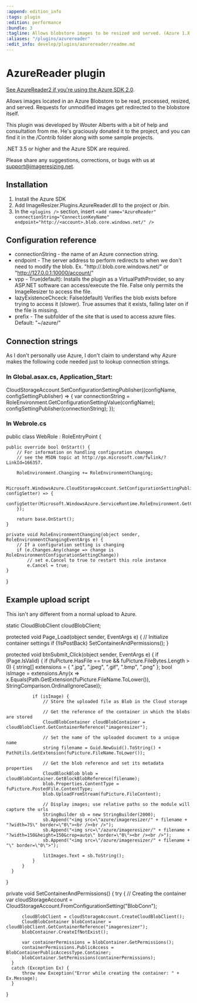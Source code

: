 ```yaml
---
:append: edition_info
:tags: plugin
:edition: performance
:bundle: 3
:tagline: Allows blobstore images to be resized and served. (Azure 1.X compatible).
:aliases: "/plugins/azurereader"
:edit_info: develop/plugins/azurereader/readme.md
---
```


# AzureReader plugin

[See AzureReader2 if you're using the Azure SDK 2.0](/plugins/azurereader2).

Allows images located in an Azure Blobstore to be read, processed, resized, and served. Requests for unmodified images get redirected to the blobstore itself.

This plugin was developed by Wouter Alberts with a bit of help and consultation from me. He's graciously donated it to the project, and you can find it in the /Contrib folder along with some sample projects.

.NET 3.5 or higher and the Azure SDK are required.

Please share any suggestions, corrections, or bugs with us at support@imageresizing.net. 

## Installation

1. Install the Azure SDK
2. Add ImageResizer.Plugins.AzureReader.dll to the project or /bin.
3. In the `<plugins />` section, insert `<add name="AzureReader" connectionString="ConnectionKeyName" endpoint="http://<account>.blob.core.windows.net/" />`



## Configuration reference

* connectionString - the name of an Azure connection string.
* endpoint - The server address to perform redirects to when we don't need to modify the blob. Ex. "http://<account>.blob.core.windows.net/" or "http://127.0.0.1:10000/account/"
* vpp - True(default): Installs the plugin as a VirtualPathProvider, so any ASP.NET software can access/execute the file. False only permits the ImageResizer to access the file.
* lazyExistenceChceck: False(default) Verifies the blob exists before trying to access it (slower). True assumes that it exists, failing later on if the file is missing.
* prefix - The subfolder of the site that is used to access azure files. Default: "~/azure/"


## Connection strings

As I don't personally use Azure, I don't claim to understand why Azure makes the following code needed just to lookup connection strings.

### In Global.asax.cs, Application_Start:

  CloudStorageAccount.SetConfigurationSettingPublisher((configName, configSettingPublisher) => {
      var connectionString = RoleEnvironment.GetConfigurationSettingValue(configName);
      configSettingPublisher(connectionString);
  });

### In Webrole.cs

public class WebRole : RoleEntryPoint {

    public override bool OnStart() {
        // For information on handling configuration changes
        // see the MSDN topic at http://go.microsoft.com/fwlink/?LinkId=166357.

        RoleEnvironment.Changing += RoleEnvironmentChanging;

        Microsoft.WindowsAzure.CloudStorageAccount.SetConfigurationSettingPublisher((configName, configSetter) => {
            configSetter(Microsoft.WindowsAzure.ServiceRuntime.RoleEnvironment.GetConfigurationSettingValue(configName));
        });

        return base.OnStart();
    }

    private void RoleEnvironmentChanging(object sender, RoleEnvironmentChangingEventArgs e) {
        // If a configuration setting is changing
        if (e.Changes.Any(change => change is RoleEnvironmentConfigurationSettingChange))
            // set e.Cancel to true to restart this role instance
            e.Cancel = true;
    }
}


## Example upload script

This isn't any different from a normal upload to Azure. 

  static CloudBlobClient cloudBlobClient;

  protected void Page_Load(object sender, EventArgs e) {
      // Initialize container settings
      if (!IsPostBack)
          SetContainerAndPermissions();
  }

  protected void btnSubmit_Click(object sender, EventArgs e) {
      if (Page.IsValid) {
          if (fuPicture.HasFile == true && fuPicture.FileBytes.Length > 0) {
              string[] extensions = { ".jpg", ".jpeg", ".gif", ".bmp", ".png" };
              bool isImage = extensions.Any(x => x.Equals(Path.GetExtension(fuPicture.FileName.ToLower()), StringComparison.OrdinalIgnoreCase));

              if (isImage) {
                  // Store the uploaded file as Blob in the Cloud storage

                  // Get the reference of the container in which the blobs are stored
                  CloudBlobContainer cloudBlobContainer = cloudBlobClient.GetContainerReference("imageresizer");

                  // Set the name of the uploaded document to a unique name
                  string filename = Guid.NewGuid().ToString() + PathUtils.GetExtension(fuPicture.FileName.ToLower());

                  // Get the blob reference and set its metadata properties
                  CloudBlockBlob blob = cloudBlobContainer.GetBlockBlobReference(filename);
                  blob.Properties.ContentType = fuPicture.PostedFile.ContentType;
                  blob.UploadFromStream(fuPicture.FileContent);

                  // Display images; use relative paths so the module will capture the urls
                  StringBuilder sb = new StringBuilder(2000);
                  sb.Append("<img src=\"azure/imageresizer/" + filename + "?width=75\" border=\"0\"><br /><br />");
                  sb.Append("<img src=\"/azure/imageresizer/" + filename + "?width=150&height=150&crop=auto\" border=\"0\"><br /><br />");
                  sb.Append("<img src=\"/azure/imageresizer/" + filename + "\" border=\"0\">");

                  litImages.Text = sb.ToString();
              }
          }
      }
  }

  private void SetContainerAndPermissions() {
      try {
          // Creating the container
          var cloudStorageAccount = CloudStorageAccount.FromConfigurationSetting("BlobConn");

          cloudBlobClient = cloudStorageAccount.CreateCloudBlobClient();
          CloudBlobContainer blobContainer = cloudBlobClient.GetContainerReference("imageresizer");
          blobContainer.CreateIfNotExist();

          var containerPermissions = blobContainer.GetPermissions();
          containerPermissions.PublicAccess = BlobContainerPublicAccessType.Container;
          blobContainer.SetPermissions(containerPermissions);
      }
      catch (Exception Ex) {
          throw new Exception("Error while creating the container: " + Ex.Message);
      }
  }